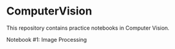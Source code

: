 # ComputerVision
This repository contains practice notebooks in Computer Vision.

Notebook #1: Image Processing
